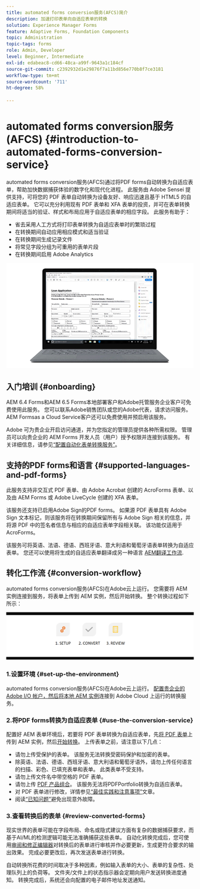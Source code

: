 ```yaml
---
title: automated forms conversion服务(AFCS)简介
description: 加速打印表单向自适应表单的转换
solution: Experience Manager Forms
feature: Adaptive Forms, Foundation Components
topic: Administration
topic-tags: forms
role: Admin, Developer
level: Beginner, Intermediate
exl-id: edabeac8-cd66-48ca-a99f-9643a1c184cf
source-git-commit: c2392932d1e29876f7a11bd856e770b8f7ce3181
workflow-type: tm+mt
source-wordcount: '711'
ht-degree: 58%

---
```


# automated forms conversion服务(AFCS) {#introduction-to-automated-forms-conversion-service}

automated forms conversion服务(AFCS)通过将PDF forms自动转换为自适应表单，帮助加快数据捕获体验的数字化和现代化进程。 此服务由 Adobe Sensei 提供支持，可将您的 PDF 表单自动转换为设备友好、响应迅速且基于 HTML5 的自适应表单。 它可以充分利用现有 PDF 表单和 XFA 表单的投资，并可在表单转换期间将适当的验证、样式和布局应用于自适应表单的相应字段。 此服务有助于：

* 省去采用人工方式将打印表单转换为自适应表单时的繁琐过程
* 在转换期间自动应用相应模式和适当验证
* 在转换期间生成记录文件
* 将常见字段分组为可重用的表单片段
* 在转换期间启用 Adobe Analytics

![操作很简单。 您向我们提供源表单，其余一切交给我们。 我们为您提供美观的自适应表单。 您可以随时对输出内容进行修改，直至满意为止。 ](assets/pdf-to-adaptive-form-gitx50.gif)

## 入门培训 {#onboarding}

AEM 6.4 Forms和AEM 6.5 Forms本地部署客户和Adobe托管服务企业客户可免费使用此服务。 您可以联系Adobe销售团队或您的Adobe代表，请求访问服务。 AEM Formsas a Cloud Service客户还可以免费使用并预启用该服务。

Adobe 可为贵企业开启访问通道，并为您指定的管理员提供各种所需权限。 管理员可以向贵企业的 AEM Forms 开发人员（用户）授予权限并连接到该服务。 有关详细信息，请参见[“配置自动化表单转换服务”](configure-service.md)。

## 支持的PDF forms和语言 {#supported-languages-and-pdf-forms}

此服务支持非交互式 PDF 表单、由 Adobe Acrobat 创建的 AcroForms 表单、以及由 AEM Forms 或 Adobe LiveCycle 创建的 XFA 表单。

该服务还支持已启用Adobe Sign的PDF forms。 如果源 PDF 表单具有 Adobe Sign 文本标记，则该服务将在转换期间保留所有与 Adobe Sign 相关的信息，并将源 PDF 中的签名者信息与相应的自适应表单字段相关联。 该功能仅适用于 AcroForms。

该服务可将英语、法语、德语、西班牙语、意大利语和葡萄牙语表单转换为自适应表单。 您还可以使用将生成的自适应表单翻译成另一种语言 [AEM翻译工作流](https://helpx.adobe.com/experience-manager/6-5/forms/using/using-aem-translation-workflow-to-localize-adaptive-forms.html).

## 转化工作流  {#conversion-workflow}

automated forms conversion服务(AFCS)在Adobe云上运行。 您需要将 AEM 实例连接到服务，将表单上传到 AEM 实例，然后开始转换。 整个转换过程如下所示：

![工作流](assets/conversion-workflow.png)

### 1.设置环境 {#set-up-the-environment}

automated forms conversion服务(AFCS)在Adobe云上运行。 [配置贵企业的 Adobe I/O 帐户，然后将本地 AEM 实例](configure-service.md)连接到 Adobe Cloud 上运行的转换服务。

### 2.将PDF forms转换为自适应表单 {#use-the-conversion-service}

配置好 AEM 表单环境后，若要将 PDF 表单转换为自适应表单，先[将 PDF 表单](convert-existing-forms-to-adaptive-forms.md)上传到 AEM 实例，然后[开始转换](convert-existing-forms-to-adaptive-forms.md#run-the-conversion)。 上传表单之前，请注意以下几点：

* 请勿上传受保护的表单。 该服务无法转换受密码保护和加密的表单。
* 除英语、法语、德语、西班牙语、意大利语和葡萄牙语外，请勿上传任何语言的扫描、彩色、已填充表单和表单。 此类表单不受支持。
* 请勿上传文件名中带空格的 PDF 表单。
* 请勿上传 [PDF 产品组合](https://helpx.adobe.com/acrobat/using/overview-pdf-portfolios.html)。 该服务无法将PDFPortfolio转换为自适应表单。
* 对 PDF 表单进行修改，详情参见[“最佳实践和注意事项”](styles-and-pattern-considerations-and-best-practices.md)文章。
* 阅读[“已知问题”](known-issues.md)避免出现意外故障。

### 3.查看转换后的表单 {#review-converted-forms}

现实世界的表单可能在字段布局、命名或隐式建议方面有复杂的数据捕获要求，而基于AI/ML的检测逻辑可能无法准确捕获这些表单。 自动化转换完成后，您可使用[审阅和修正编辑器](review-correct-ui-edited.md)对转换后的表单进行审核并作必要更新，生成更符合要求的输出效果。 完成必要更改后，再次发送表单进行转换。

自动转换所花费的时间取决于多种因素，例如输入表单的大小、表单的复杂性、处理队列上的负荷等。 文件夹/文件上的状态指示器会定期向用户发送转换进度通知。 转换完成后，系统还会向配置的电子邮件地址发送通知。
